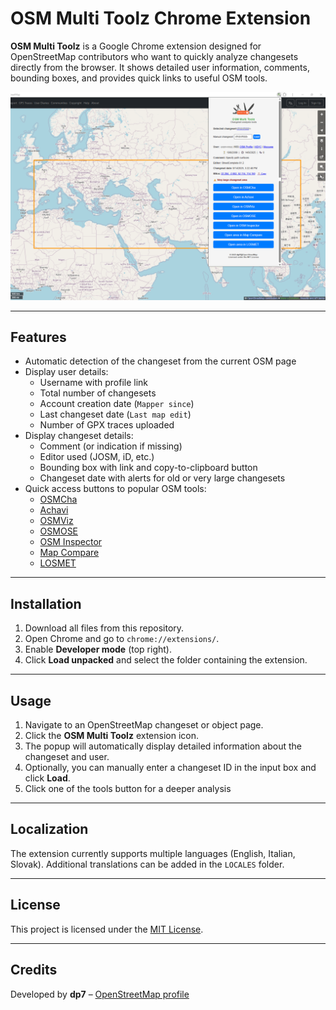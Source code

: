 # OSM Multi Toolz Chrome Extension

**OSM Multi Toolz** is a Google Chrome extension designed for OpenStreetMap contributors who want to quickly analyze changesets directly from the browser. It shows detailed user information, comments, bounding boxes, and provides quick links to useful OSM tools.

<img alt="OSM Multi Toolz" src="https://github.com/dp7x/OSM_Multi_Toolz_Chrome/blob/main/readme/osmmultitoolz.png" />

---

## Features

- Automatic detection of the changeset from the current OSM page
- Display user details:
  - Username with profile link
  - Total number of changesets
  - Account creation date (`Mapper since`)
  - Last changeset date (`Last map edit`)
  - Number of GPX traces uploaded
- Display changeset details:
  - Comment (or indication if missing)
  - Editor used (JOSM, iD, etc.)
  - Bounding box with link and copy-to-clipboard button
  - Changeset date with alerts for old or very large changesets
- Quick access buttons to popular OSM tools:
  - [OSMCha](https://osmcha.org)
  - [Achavi](https://overpass-api.de/achavi/)
  - [OSMViz](https://resultmaps.neis-one.org/osm-change-viz)
  - [OSMOSE](https://osmose.openstreetmap.fr/)
  - [OSM Inspector](https://tools.geofabrik.de/osmi/)
  - [Map Compare](https://mc.bbbike.org/)
  - [LOSMET](https://resultmaps.neis-one.org/osm-edits-tile/)

---

## Installation

1. Download all files from this repository.
2. Open Chrome and go to `chrome://extensions/`.
3. Enable **Developer mode** (top right).
4. Click **Load unpacked** and select the folder containing the extension.

---

## Usage

1. Navigate to an OpenStreetMap changeset or object page.
2. Click the **OSM Multi Toolz** extension icon.
3. The popup will automatically display detailed information about the changeset and user.
4. Optionally, you can manually enter a changeset ID in the input box and click **Load**.
5. Click one of the tools button for a deeper analysis

---

## Localization

The extension currently supports multiple languages (English, Italian, Slovak). Additional translations can be added in the `LOCALES` folder.

---

## License

This project is licensed under the [MIT License](https://opensource.org/licenses/MIT).

---

## Credits

Developed by **dp7** – [OpenStreetMap profile](https://www.openstreetmap.org/user/dp7)
